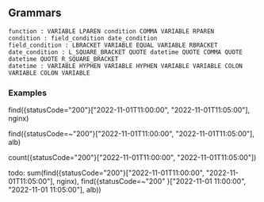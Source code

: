 ## Grammars

```
function : VARIABLE LPAREN condition COMMA VARIABLE RPAREN
condition : field_condition date_condition
field_condition : LBRACKET VARIABLE EQUAL VARIABLE RBRACKET
date_condition : L_SQUARE_BRACKET QUOTE datetime QUOTE COMMA QUOTE datetime QUOTE R_SQUARE_BRACKET 
datetime : VARIABLE HYPHEN VARIABLE HYPHEN VARIABLE VARIABLE COLON VARIABLE COLON VARIABLE
```

### Examples

find({statusCode="200"}["2022-11-01T11:00:00", "2022-11-01T11:05:00"], nginx)

find({statusCode=~"200"}["2022-11-01T11:00:00", "2022-11-01T11:05:00"], alb)

count({statusCode="200"}["2022-11-01T11:00:00", "2022-11-01T11:05:00"])

todo:
sum(find({statusCode="200"}["2022-11-01T11:00:00", "2022-11-01T11:05:00"], nginx), find({statusCode=~"200"
}["2022-11-01 11:00:00", "2022-11-01 11:05:00"], alb))

